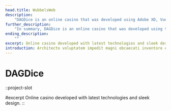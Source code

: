 ```yaml
---
head.title: WubbelsWeb
description: 
    "DAGDice is an online casino that was developed using Adobe XD, VueJS/NuxtJS, GraphQL, TypeScript, and Docker. The website features a sleek and modern design."
further_description: 
    "In summary, DAGDice is an online casino that was developed using the latest technologies and features a sleek and modern design. The website offers a variety of casino games for users to play. The frontend and design team played a key role in the development of the website, creating the visual look and feel of the site."
ending_description: 
    ""
excerpt: Online casino developed with latest technologies and sleek design.
introduction: Architecto voluptatem impedit magni obcaecati inventore expedita, molestias libero facilis similique? Expedita, delectus.
---
```

# DAGDice
::project-slot
<!-- Industrial Design project -->

#excerpt
Online casino developed with latest technologies and sleek design.
::

<!-- # DAGDice
::project-slot
Online casino

#namedSlot
A betting side for cryptocurrencies. I made the frontend in NuxtJS, with GraphQL. As this was a fairly large project, also integrated Typescript.
:: -->
